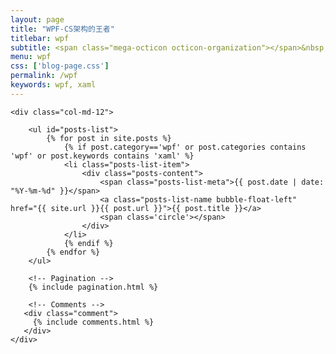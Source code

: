 ```yaml
---
layout: page
title: "WPF-CS架构的王者"
titlebar: wpf
subtitle: <span class="mega-octicon octicon-organization"></span>&nbsp;&nbsp; WPF - MVVM框架的首创者
menu: wpf
css: ['blog-page.css']
permalink: /wpf
keywords: wpf, xaml
---
```


<div class="row">

    <div class="col-md-12">

        <ul id="posts-list">
            {% for post in site.posts %}
                {% if post.category=='wpf' or post.categories contains 'wpf' or post.keywords contains 'xaml' %}
                <li class="posts-list-item">
                    <div class="posts-content">
                        <span class="posts-list-meta">{{ post.date | date: "%Y-%m-%d" }}</span>
                        <a class="posts-list-name bubble-float-left" href="{{ site.url }}{{ post.url }}">{{ post.title }}</a>
                        <span class='circle'></span>
                    </div>
                </li>
                {% endif %}
            {% endfor %}
        </ul> 

        <!-- Pagination -->
        {% include pagination.html %}

        <!-- Comments -->
       <div class="comment">
         {% include comments.html %}
       </div>
    </div>

</div>
<script>
    $(document).ready(function(){

        // Enable bootstrap tooltip
        $("body").tooltip({ selector: '[data-toggle=tooltip]' });

    });
</script>
